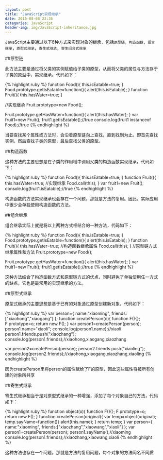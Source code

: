```yaml
---
layout: post
title: "JavaScript实现继承"
date: 2015-08-08 22:36
categories: JavaScript
header-img: img/JavaScript-inheritance.jpg
---
```


JavaScript主要通过以下6种方式来实现对象的继承，包括`原型链`，`构造函数`，`组合继承`，`原型式继承`，`寄生式继承`，`寄生组合式继承`

##原型链

此方法主要是通过将父类的实例赋值给子类的原型，从而将父类的属性与方法存于子类的原型中，实现继承。代码如下：

{% highlight ruby %}
function Food(){
  this.isEatable=true;
}
Food.prototype.getIsEatable=function(){
  alert(this.isEatable);
}
function Fruit(){
  this.hasWater=true;
}

//实现继承
Fruit.prototype=new Food();

Fruit.prototype.getHasWater=function(){
  alert(this.hasWater);
}
var fruit1=new Fruit();
fruit1.getIsEatable();//true
console.log(fruit1 instanceof Food);//true
{% endhighlight %}

当要查找某个属性或方法时，会沿着原型链向上查找，直到找到为止。即首先查找实例，然后查找子类的原型，最后查找父类的原型。

##构造函数

这种方法的主要思想是在子类的作用域中调用父类的构造函数实现继承。代码如下：

{% highlight ruby %}
function Food(){
  this.isEatable=true;
}
function Fruit(){
  this.hasWater=true;
  //实现继承
  Food.call(this);
}
var fruit1=new Fruit();
console.log(fruit1.isEatable);//true
{% endhighlight %}

构造函数的方法实现继承也会存在一个问题，那就是方法的复用。因此，实际应用中很少会单独使用构造函数的方法。

##组合继承

组合继承实际上就是将以上两种方式相结合的一种方法，代码如下：

{% highlight ruby %}
function Food(){
  this.isEatable=true;
}
Food.prototype.getIsEatable=function(){
  alert(this.isEatable);
}
function Fruit(){
  this.hasWater=true;
  //构造函数继承属性
  Food.call(this);
}
//原型链方式继承属性和方法
Fruit.prototype=new Food();

Fruit.prototype.getHasWater=function(){
  alert(this.hasWater);
}
var fruit1=new Fruit();
fruit1.getIsEatable();//true
{% endhighlight %}

这种方法结合了构造函数方式和原型链方式的优点，同时避免了单独使用任一方式的缺点，它也是最常用的实现继承的方法。

##原型式继承

原型式继承的主要思想是基于已有的对象通过原型创建新对象，代码如下：

{% highlight ruby %}
var person={
  name:“xiaoming",
  friends:["xiaohong","xiaogang"]
};
function createPerson(o){
  function F(){};
  F.prototype=o;
  return new F();
}
var person1=createPerson(person);
person1.name="xiaoli";
console.log(person1.name);//xiaoli
person1.friends.push("xiaozhang");
console.log(person1.friends);//xiaohong,xiaogang,xiaozhang

var person2=createPerson(person);
person2.friends.push("xiaoling");
console.log(person2.friends);//xiaohong,xiaogang,xiaozhang,xiaoling
{% endhighlight %}

因为createPerson里将person的属性赋给了F的原型，因此这些属性将被所有创建的对象所共享

##寄生式继承

寄生式继承相当于是对原型式继承的一种增强，添加了每个对象自己的方法，代码如下：

{% highlight ruby %}
function object(o){
  function F(){};
  F.prototype=o;
  return new F();
}
function createPerson(original){
  var temp=object(original);
  temp.sayName=function(){
    alert(this.name);
  }
  return temp;
}
var person={
  name:"xiaoming",
  friends:["xiaozhang","xiaowang","xiaoli"]
};
var person1=createPerson(person);
person1.sayName();//xiaoming
console.log(person1.friends);//xiaozhang,xiaowang,xiaoli
{% endhighlight %}

这种方法也存在一个问题，那就是方法的复用问题，每个对象的方法同名不同质










